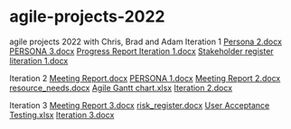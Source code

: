 # agile-projects-2022
agile projects 2022 with Chris, Brad and Adam
Iteration 1
[Persona 2.docx](https://github.com/NLAVege/agile-projects-2022/files/8801687/Persona.2.docx)
[PERSONA 3.docx](https://github.com/NLAVege/agile-projects-2022/files/8801688/PERSONA.3.docx)
[Progress Report Iteration 1.docx](https://github.com/NLAVege/agile-projects-2022/files/8801689/Progress.Report.Iteration.1.docx)
[Stakeholder register Iiteration 1.docx](https://github.com/NLAVege/agile-projects-2022/files/8801690/Stakeholder.register.Iiteration.1.docx)

Iteration 2
[Meeting Report.docx](https://github.com/NLAVege/agile-projects-2022/files/8801691/Meeting.Report.docx)
[PERSONA 1.docx](https://github.com/NLAVege/agile-projects-2022/files/8801692/PERSONA.1.docx)
[Meeting Report 2.docx](https://github.com/NLAVege/agile-projects-2022/files/8801693/Meeting.Report.2.docx)
[resource_needs.docx](https://github.com/NLAVege/agile-projects-2022/files/8801694/resource_needs.docx)
[Agile Gantt chart.xlsx](https://github.com/NLAVege/agile-projects-2022/files/8801695/Agile.Gantt.chart.xlsx)
[Iteration 2.docx](https://github.com/NLAVege/agile-projects-2022/files/8801696/Iteration.2.docx)

Iteration 3
[Meeting Report 3.docx](https://github.com/NLAVege/agile-projects-2022/files/8801697/Meeting.Report.3.docx)
[risk_register.docx](https://github.com/NLAVege/agile-projects-2022/files/8801698/risk_register.docx)
[User Acceptance Testing.xlsx](https://github.com/NLAVege/agile-projects-2022/files/8801699/User.Acceptance.Testing.xlsx)
[Iteration 3.docx](https://github.com/NLAVege/agile-projects-2022/files/8801700/Iteration.3.docx)
